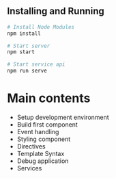 ## Installing and Running

```sh
# Install Node Modules
npm install

# Start server
npm start

# Start service api
npm run serve
```

# Main contents
- Setup development environment
- Build first component
- Event handling
- Styling component
- Directives
- Template Syntax
- Debug application
- Services

